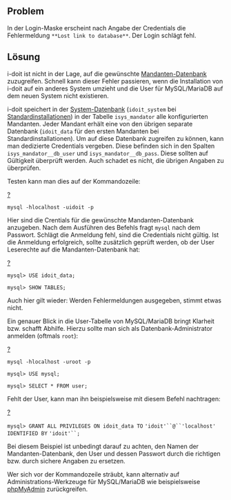 Problem
-------

In der Login-Maske erscheint nach Angabe der Credentials die Fehlermeldung `**Lost link to database**`. Der Login schlägt fehl.

Lösung
------

i-doit ist nicht in der Lage, auf die gewünschte [Mandanten-Datenbank](/display/de/Datenbank-Modell) zuzugreifen. Schnell kann dieser Fehler passieren, wenn die Installation von i-doit auf ein anderes System umzieht und die User für MySQL/MariaDB auf dem neuen System nicht existieren.

i-doit speichert in der [System-Datenbank](/display/de/Datenbank-Modell) (`idoit_system` bei [Standardinstallationen](/display/de/Setup)) in der Tabelle `isys_mandator` alle konfigurierten Mandanten. Jeder Mandant erhält eine von den übrigen separate Datenbank (`idoit_data` für den ersten Mandanten bei Standardinstallationen). Um auf diese Datenbank zugreifen zu können, kann man dedizierte Credentials vergeben. Diese befinden sich in den Spalten `isys_mandator__db_user` und `isys_mandator__db_pass`. Diese sollten auf Gültigkeit überprüft werden. Auch schadet es nicht, die übrigen Angaben zu überprüfen.

Testen kann man dies auf der Kommandozeile:

[?](#)

`mysql -hlocalhost -uidoit -p`

Hier sind die Crentials für die gewünschte Mandanten-Datenbank anzugeben. Nach dem Ausführen des Befehls fragt `mysql` nach dem Passwort. Schlägt die Anmeldung fehl, sind die Credentials nicht gültig. Ist die Anmeldung erfolgreich, sollte zusätzlich geprüft werden, ob der User Leserechte auf die Mandanten-Datenbank hat:

[?](#)

`mysql> USE idoit_data;`

`mysql> SHOW TABLES;`

Auch hier gilt wieder: Werden Fehlermeldungen ausgegeben, stimmt etwas nicht.

Ein genauer Blick in die User-Tabelle von MySQL/MariaDB bringt Klarheit bzw. schafft Abhilfe. Hierzu sollte man sich als Datenbank-Administrator anmelden (oftmals `root`):

[?](#)

`mysql -hlocalhost -uroot -p`

`mysql> USE mysql;`

`mysql> SELECT * FROM user;`

Fehlt der User, kann man ihn beispielsweise mit diesem Befehl nachtragen:

[?](#)

`mysql> GRANT ALL PRIVILEGES ON idoit_data TO` `'idoit'``@``'localhost'` `IDENTIFIED BY` `'idoit'``;`

Bei diesem Beispiel ist unbedingt darauf zu achten, den Namen der Mandanten-Datenbank, den User und dessen Passwort durch die richtigen bzw. durch sichere Angaben zu ersetzen.

Wer sich vor der Kommandozeile sträubt, kann alternativ auf Administrations-Werkzeuge für MySQL/MariaDB wie beispielsweise [phpMyAdmin](https://de.wikipedia.org/wiki/PhpMyAdmin) zurückgreifen.
